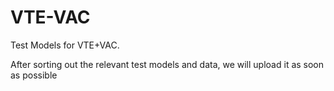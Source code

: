# VTE-VAC
Test Models for VTE+VAC.

After sorting out the relevant test models and data, we will upload it as soon as possible
